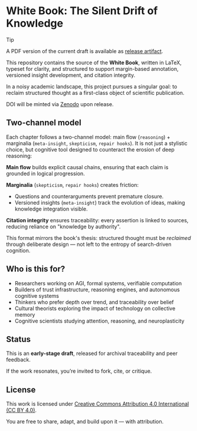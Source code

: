 # White Book: The Silent Drift of Knowledge

> [!TIP]
> A PDF version of the current draft is available as [release artifact](https://github.com/danilkiff/white-book/releases). 

This repository contains the source of the **White Book**, written in LaTeX, 
typeset for clarity, and structured to support margin-based annotation, 
versioned insight development, and citation integrity.

In a noisy academic landscape, this project pursues a singular goal: 
to reclaim structured thought as a first-class object of scientific publication.

DOI will be minted via [Zenodo](https://zenodo.org/) upon release.

## Two-channel model

Each chapter follows a two-channel model: main flow (`reasoning`) + 
marginalia (`meta-insight`, `skepticism`, `repair hooks`). It is not 
just a stylistic choice, but cognitive tool designed to counteract 
the erosion of deep reasoning:

**Main flow** builds explicit causal chains, ensuring that each
claim is grounded in logical progression.

**Marginalia** (`skepticism`, `repair hooks`) creates friction:
  
  - Questions and counterarguments prevent premature closure.
  - Versioned insights (`meta-insight`) track the evolution of 
    ideas, making knowledge integration visible.

**Citation integrity** ensures traceability: every assertion is linked
to sources, reducing reliance on "knowledge by authority".

This format mirrors the book's thesis: structured thought must be *reclaimed*
through deliberate design — not left to the entropy of search-driven cognition.

## Who is this for?

- Researchers working on AGI, formal systems, verifiable computation
- Builders of trust infrastructure, reasoning engines, and autonomous cognitive systems
- Thinkers who prefer depth over trend, and traceability over belief
- Cultural theorists exploring the impact of technology on collective memory
- Cognitive scientists studying attention, reasoning, and neuroplasticity


## Status

This is an **early-stage draft**, released for archival traceability and peer feedback.

If the work resonates, you’re invited to fork, cite, or critique.


## License

This work is licensed under [Creative Commons Attribution 4.0 International (CC BY 4.0)](https://creativecommons.org/licenses/by/4.0/).

You are free to share, adapt, and build upon it — with attribution.



